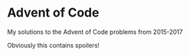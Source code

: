 # Advent of Code

My solutions to the Advent of Code problems from 2015-2017

Obviously this contains spoilers!